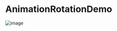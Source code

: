 # AnimationRotationDemo

![image](https://user-images.githubusercontent.com/3993516/156130628-06944b21-f264-4176-b376-668e3d4fa22f.png)
